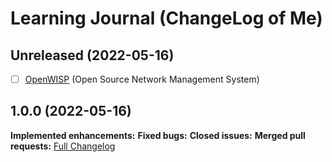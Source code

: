 # Learning Journal (ChangeLog of Me)

## Unreleased (2022-05-16)

-[ ] [OpenWISP](https://openwisp.org/) (Open Source Network Management System)

## 1.0.0 (2022-05-16)



**Implemented enhancements:**
**Fixed bugs:**
**Closed issues:**
**Merged pull requests:**
[Full Changelog](https://github.com/antoninchadima/antoninchadima/odkaz/)
